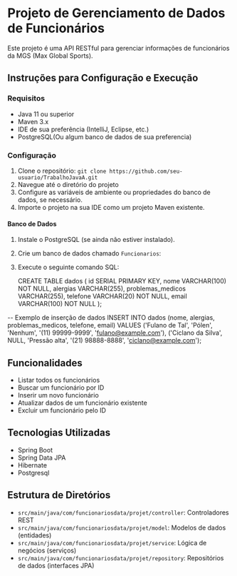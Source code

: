 # Projeto de Gerenciamento de Dados de Funcionários

Este projeto é uma API RESTful para gerenciar informações de funcionários da MGS (Max Global Sports).

## Instruções para Configuração e Execução

### Requisitos
- Java 11 ou superior
- Maven 3.x
- IDE de sua preferência (IntelliJ, Eclipse, etc.)
- PostgreSQL(Ou algum banco de dados de sua preferencia)

### Configuração
1. Clone o repositório: `git clone https://github.com/seu-usuario/TrabalhoJavaA.git`
2. Navegue até o diretório do projeto
3. Configure as variáveis de ambiente ou propriedades do banco de dados, se necessário.
4. Importe o projeto na sua IDE como um projeto Maven existente.

#### Banco de Dados
1. Instale o PostgreSQL (se ainda não estiver instalado).
2. Crie um banco de dados chamado `Funcionarios`:
3. Execute o seguinte comando SQL:
   
     CREATE TABLE dados (
      id SERIAL PRIMARY KEY,
      nome VARCHAR(100) NOT NULL,
      alergias VARCHAR(255),
      problemas_medicos VARCHAR(255),
      telefone VARCHAR(20) NOT NULL,
      email VARCHAR(100) NOT NULL
     );
   
-- Exemplo de inserção de dados
INSERT INTO dados (nome, alergias, problemas_medicos, telefone, email)
VALUES
    ('Fulano de Tal', 'Pólen', 'Nenhum', '(11) 99999-9999', 'fulano@example.com'),
    ('Ciclano da Silva', NULL, 'Pressão alta', '(21) 98888-8888', 'ciclano@example.com');

## Funcionalidades

- Listar todos os funcionários
- Buscar um funcionário por ID
- Inserir um novo funcionário
- Atualizar dados de um funcionário existente
- Excluir um funcionário pelo ID

## Tecnologias Utilizadas

- Spring Boot
- Spring Data JPA
- Hibernate
- Postgresql

## Estrutura de Diretórios

- `src/main/java/com/funcionariosdata/projet/controller`: Controladores REST
- `src/main/java/com/funcionariosdata/projet/model`: Modelos de dados (entidades)
- `src/main/java/com/funcionariosdata/projet/service`: Lógica de negócios (serviços)
- `src/main/java/com/funcionariosdata/projet/repository`: Repositórios de dados (interfaces JPA)
